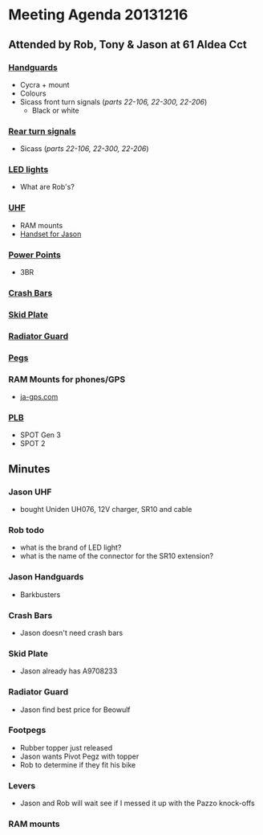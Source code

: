 # Meeting Agenda 20131216

## Attended by Rob, Tony & Jason at 61 Aldea Cct

### [Handguards](https://github.com/tonymorris/800xc/blob/master/todo.md#handguards)
  * Cycra + mount
  * Colours
  * Sicass front turn signals (_parts 22-106, 22-300, 22-206_)
    * Black or white

### [Rear turn signals](https://github.com/tonymorris/800xc/blob/master/todo.md#turn-signals)
  * Sicass (_parts 22-106, 22-300, 22-206_)

### [LED lights](https://github.com/tonymorris/800xc/blob/master/todo.md#led-lights)
  * What are Rob's?

### [UHF](https://github.com/tonymorris/800xc/blob/master/todo.md#uhf)
  * RAM mounts
  * [Handset for Jason](https://mail.google.com/mail/u/0/?shva=1#inbox/142da44e54d65f09)

### [Power Points](https://github.com/tonymorris/800xc/blob/master/todo.md#power-points)
  * 3BR

### [Crash Bars](https://github.com/tonymorris/800xc/blob/master/todo.md#crash-bars--engine-guard)

### [Skid Plate](https://github.com/tonymorris/800xc/blob/master/todo.md#skid-plate)

### [Radiator Guard](https://github.com/tonymorris/800xc/blob/master/todo.md#radiator-guard-metal)

### [Pegs](https://github.com/tonymorris/800xc/blob/master/todo.md#pegs)

### RAM Mounts for phones/GPS
  * [ja-gps.com](http://www.ja-gps.com.au/RAM-Mounts)

### [PLB](https://github.com/tonymorris/800xc/blob/master/todo.md#plb)
  * SPOT Gen 3
  * SPOT 2

## Minutes

### Jason UHF
  * bought Uniden UH076, 12V charger, SR10 and cable

### Rob todo
  * what is the brand of LED light?
  * what is the name of the connector for the SR10 extension?

### Jason Handguards
  * Barkbusters

### Crash Bars
  * Jason doesn't need crash bars

### Skid Plate
  * Jason already has A9708233

### Radiator Guard
  * Jason find best price for Beowulf

### Footpegs
  * Rubber topper just released  
  * Jason wants Pivot Pegz with topper
  * Rob to determine if they fit his bike

### Levers
  * Jason and Rob will wait see if I messed it up with the Pazzo knock-offs

### RAM mounts

